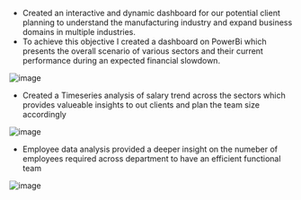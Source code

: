 * Created an interactive and dynamic dashboard for our potential client planning to understand the manufacturing industry and expand business domains in multiple industries.
* To achieve this objective I created a dashboard on PowerBi which presents the overall scenario of various sectors and their current performance during an expected financial slowdown.

![image](https://github.com/AkshayAI007/Manufacturing-Dashboard-PowerBI-/assets/110448324/d9145c91-c006-456a-8326-000ba77e97b7)

* Created a Timeseries analysis of salary trend across the sectors which provides valueable insights to out clients and plan the team size accordingly
  
![image](https://github.com/AkshayAI007/Manufacturing-Dashboard-PowerBI-/assets/110448324/1c4d01cf-d428-404c-a4b7-80b4579c8920)

* Employee data analysis provided a deeper insight on the numeber of employees required across department to have an efficient functional team 

![image](https://github.com/AkshayAI007/Manufacturing-Dashboard-PowerBI-/assets/110448324/58b22223-73f4-45c5-84cc-fc4f617ddcfc)

